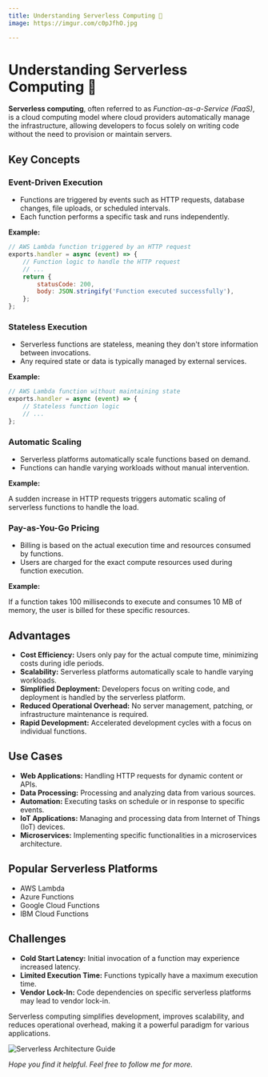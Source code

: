 ```yaml
---
title: Understanding Serverless Computing 🚆
image: https://imgur.com/c0pJfhO.jpg

---
```


# Understanding Serverless Computing 🚆

**Serverless computing**, often referred to as *Function-as-a-Service (FaaS)*, is a cloud computing model where cloud providers automatically manage the infrastructure, allowing developers to focus solely on writing code without the need to provision or maintain servers.

## Key Concepts 

### Event-Driven Execution 
- Functions are triggered by events such as HTTP requests, database changes, file uploads, or scheduled intervals.
- Each function performs a specific task and runs independently.

 **Example:**

  ```javascript
  // AWS Lambda function triggered by an HTTP request
  exports.handler = async (event) => {
      // Function logic to handle the HTTP request
      // ...
      return {
          statusCode: 200,
          body: JSON.stringify('Function executed successfully'),
      };
  };
  ```


### Stateless Execution 
- Serverless functions are stateless, meaning they don't store information between invocations.
- Any required state or data is typically managed by external services.

 **Example:**
``` javascript
// AWS Lambda function without maintaining state
exports.handler = async (event) => {
    // Stateless function logic
    // ...
};
```


### Automatic Scaling 
- Serverless platforms automatically scale functions based on demand.
- Functions can handle varying workloads without manual intervention.

**Example:**

A sudden increase in HTTP requests triggers automatic scaling of serverless functions to handle the load.

### Pay-as-You-Go Pricing 
- Billing is based on the actual execution time and resources consumed by functions.
- Users are charged for the exact compute resources used during function execution.

**Example:**

If a function takes 100 milliseconds to execute and consumes 10 MB of memory, the user is billed for these specific resources.

## Advantages 

- **Cost Efficiency:** Users only pay for the actual compute time, minimizing costs during idle periods.
- **Scalability:** Serverless platforms automatically scale to handle varying workloads.
- **Simplified Deployment:** Developers focus on writing code, and deployment is handled by the serverless platform.
- **Reduced Operational Overhead:** No server management, patching, or infrastructure maintenance is required.
- **Rapid Development:** Accelerated development cycles with a focus on individual functions.

## Use Cases 

- **Web Applications:** Handling HTTP requests for dynamic content or APIs.
- **Data Processing:** Processing and analyzing data from various sources.
- **Automation:** Executing tasks on schedule or in response to specific events.
- **IoT Applications:** Managing and processing data from Internet of Things (IoT) devices.
- **Microservices:** Implementing specific functionalities in a microservices architecture.

## Popular Serverless Platforms 

- AWS Lambda
- Azure Functions
- Google Cloud Functions
- IBM Cloud Functions

## Challenges 

- **Cold Start Latency:** Initial invocation of a function may experience increased latency.
- **Limited Execution Time:** Functions typically have a maximum execution time.
- **Vendor Lock-In:** Code dependencies on specific serverless platforms may lead to vendor lock-in.

Serverless computing simplifies development, improves scalability, and reduces operational overhead, making it a powerful paradigm for various applications.

![Serverless Architecture Guide](https://i.imgur.com/hvJ3mdX.gif)

*Hope you find it helpful. Feel free to follow me for more.*

